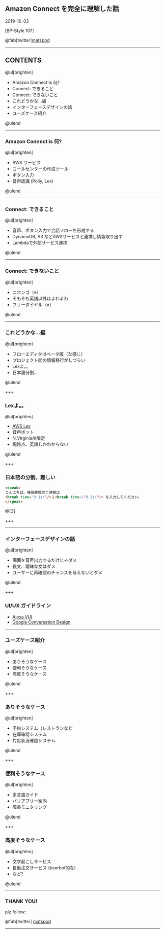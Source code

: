 
## Amazon Connect を完全に理解した話

2019-10-03

[BP-Style 107]

@fab[twitter][matspod](https://twitter.com/matspod)

---

## CONTENTS

@ul[brighten]

* Amazon Connect is 何?
* Connect: できること
* Connect: できないこと
* これどうかな...編
* インターフェースデザインの話
* ユーズケース紹介

@ulend

---

### Amazon Connect is 何?

@ul[brighten]

* AWS サービス
* コールセンターの作成ツール
* ボタン入力
* 音声認識 (Polly, Lex)

@ulend

---

### Connect: できること

@ul[brighten]

* 音声、ボタン入力で会話フローを形成する
* DynamoDB, S3 などAWSサービスと連携し情報取り出す
* Lambdaで外部サービス連携

@ulend

---

### Connect: できないこと

@ul[brighten]

* ニホンゴ（※）
* そもそも英語以外はよわよわ
* フリーダイヤル（※）

@ulend

---

### これどうかな...編

@ul[brighten]

* フローエディタはベータ版（な感じ）
* プロジェクト間の情報移行がしづらい
* Lexよ。。
* 日本語分割...

@ulend

+++

### Lexよ。。


@ul[brighten]

* [AWS Lex](https://aws.amazon.com/jp/lex/) 
* 音声ボット
* N.Virginia州限定
* 現時点、英語しかわからない

@ulend

+++

### 日本語の分割、難しい


```html
<speak>
こんにちは。機器故障のご連絡は
<break time="0.1s\"/>１<break time=\"0.2s\"/> を入力してください。
</speak>
```

@[3]

+++

---

### インターフェースデザインの話

@ul[brighten]

* 画面を音声出力するだけじゃダメ
* 長文、曖昧な文はダメ
* ユーザーに再確認のチャンスを与えないとダメ

@ulend

+++

### UI/UX ガイドライン

* [Alexa VUI](https://developer.amazon.com/ja-JP/alexa/alexa-skills-kit/vui)
* [Google Conversation Design](https://designguidelines.withgoogle.com/conversation/conversation-design/what-is-conversation-design.html#what-is-conversation-design-what-isnt-conversation-design)

---


### ユーズケース紹介

@ul[brighten]

* ありそうなケース
* 便利そうなケース
* 高度そうなケース

@ulend

+++

### ありそうなケース

@ul[brighten]

* 予約システム（レストランなど
* 在庫確認システム
* 対応状況確認システム

@ulend

+++

### 便利そうなケース

@ul[brighten]

* 多言語ガイド
* バリアフリー案内
* 障害モニタリング

@ulend

+++

### 高度そうなケース

@ul[brighten]

* 文字起こしサービス
* 自動注文サービス (beerbot的な)
* など?

@ulend

---

### THANK YOU!

plz follow:

@fab[twitter] [matspod](https://twitter.com/matspod)

---
